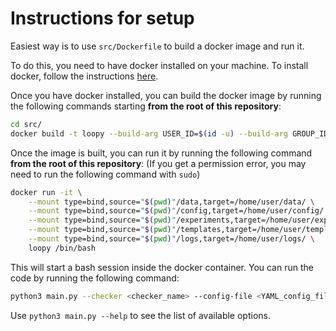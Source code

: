 # Instructions for setup

Easiest way is to use `src/Dockerfile` to build a docker image and run it.

To do this, you need to have docker installed on your machine. To install docker, follow the instructions [here](https://docs.docker.com/install/).

Once you have docker installed, you can build the docker image by running the following commands starting **from the root of this repository**:

```bash
cd src/
docker build -t loopy --build-arg USER_ID=$(id -u) --build-arg GROUP_ID=$(id -g) .
```

Once the image is built, you can run it by running the following command **from the root of this repository**:
(If you get a permission error, you may need to run the following command with `sudo`)

```bash
docker run -it \
    --mount type=bind,source="$(pwd)"/data,target=/home/user/data/ \
    --mount type=bind,source="$(pwd)"/config,target=/home/user/config/ \
    --mount type=bind,source="$(pwd)"/experiments,target=/home/user/experiments/ \
    --mount type=bind,source="$(pwd)"/templates,target=/home/user/templates/ \
    --mount type=bind,source="$(pwd)"/logs,target=/home/user/logs/ \
    loopy /bin/bash
```

This will start a bash session inside the docker container. You can run the code by running the following command:

```bash
python3 main.py --checker <checker_name> --config-file <YAML_config_file> --model <model_name> --max-benchmarks <max_benchmarks>
```

Use `python3 main.py --help` to see the list of available options.
